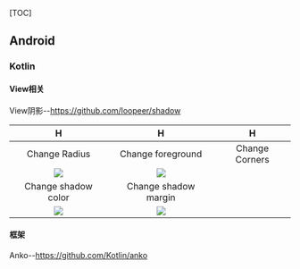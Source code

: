 [TOC]



## Android

### Kotlin

#### View相关

View阴影--https://github.com/loopeer/shadow


|                    H                     |                    H                     |       H        |
| :--------------------------------------: | :--------------------------------------: | :------------: |
|              Change Radius               |            Change foreground             | Change Corners |
| ![](https://github.com/loopeer/shadow/raw/master/screenshot/shadow_radius.gif) | ![](https://github.com/loopeer/shadow/raw/master/screenshot/shadow_foreground.gif) |                |
|           Change shadow color            |           Change shadow margin           |                |
| ![](https://github.com/loopeer/shadow/raw/master/screenshot/shadow_color.gif) | ![](https://github.com/loopeer/shadow/raw/master/screenshot/shadow_margin_hide.gif) |                |





#### 框架

Anko--https://github.com/Kotlin/anko


